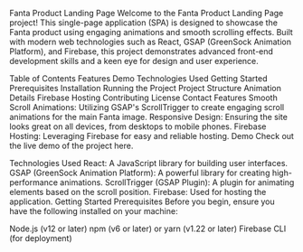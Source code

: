 Fanta Product Landing Page
Welcome to the Fanta Product Landing Page project! This single-page application (SPA) is designed to showcase the Fanta product using engaging animations and smooth scrolling effects. Built with modern web technologies such as React, GSAP (GreenSock Animation Platform), and Firebase, this project demonstrates advanced front-end development skills and a keen eye for design and user experience.

Table of Contents
Features
Demo
Technologies Used
Getting Started
Prerequisites
Installation
Running the Project
Project Structure
Animation Details
Firebase Hosting
Contributing
License
Contact
Features
Smooth Scroll Animations: Utilizing GSAP's ScrollTrigger to create engaging scroll animations for the main Fanta image.
Responsive Design: Ensuring the site looks great on all devices, from desktops to mobile phones.
Firebase Hosting: Leveraging Firebase for easy and reliable hosting.
Demo
Check out the live demo of the project here.

Technologies Used
React: A JavaScript library for building user interfaces.
GSAP (GreenSock Animation Platform): A powerful library for creating high-performance animations.
ScrollTrigger (GSAP Plugin): A plugin for animating elements based on the scroll position.
Firebase: Used for hosting the application.
Getting Started
Prerequisites
Before you begin, ensure you have the following installed on your machine:

Node.js (v12 or later)
npm (v6 or later) or yarn (v1.22 or later)
Firebase CLI (for deployment)